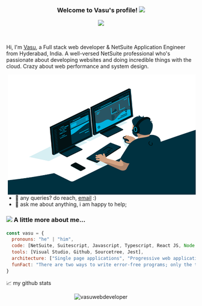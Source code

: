 <h3 align="center">
  Welcome to Vasu's profile!
  <img src="https://media.giphy.com/media/hvRJCLFzcasrR4ia7z/giphy.gif" width="28">
</h3>
<!-- Typing SVG by DenverCoder1 - https://github.com/DenverCoder1/readme-typing-svg -->
<p align="center">
  <a href="https://github.com/DenverCoder1/readme-typing-svg"><img src="https://readme-typing-svg.herokuapp.com/?lines=Full-stack%20web%20and%20app%20developer;Experienced%20UI%2FUX%20Designer;Always%20learning%20new%20things&font=Fira%20Code&center=true&width=440&height=45&color=f75c7e&vCenter=true&size=22"></a>
</p>

<br />

Hi, I'm [Vasu](https://vasuwebdev.me/), a Full stack web developer & NetSuite Application Engineer from Hyderabad, India. A well-versed NetSuite professional who's passionate about developing websites and doing incredible things with the cloud. Crazy about web performance and system design.



  <img align="right" alt="GIF" src="https://github.com/vasuwebdeveloper/vasuwebdeveloper/blob/main/code.gif?raw=true" width="500" height="320" />
  
  
  
- 💼 any queries? do reach, [email](mailto:kasipurivasu@gmail.com) :)
- 💬 ask me about anything, i am happy to help;




### <img src="https://media.giphy.com/media/VgCDAzcKvsR6OM0uWg/giphy.gif" width="50"> A little more about me...  

```javascript
const vasu = {
  pronouns: "he" | "him",
  code: [NetSuite, Suitescript, Javascript, Typescript, React JS, Node JS, Backbone JS, GraphQL],
  tools: [Visual Studio, Github, Sourcetree, Jest],
  architecture: ["Single page applications", "Progressive web applications", "System Design pattern"],
  funFact: "There are two ways to write error-free programs; only the third one works"
}
```


📈 my github stats

<p align="center"> <img src="https://github-readme-stats.vercel.app/api?username=vasuwebdeveloper&show_icons=true&theme=gotham" alt="vasuwebdeveloper" />




